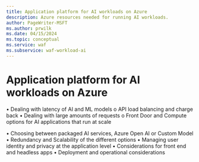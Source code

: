 ```yaml
---
title: Application platform for AI workloads on Azure
description: Azure resources needed for running AI workloads.
author: PageWriter-MSFT
ms.author: prwilk
ms.date: 04/15/2024
ms.topic: conceptual
ms.service: waf
ms.subservice: waf-workload-ai
---
```


# Application platform for AI workloads on Azure

•	Dealing with latency of AI and ML models
o	API load balancing and charge back
•	Dealing with large amounts of requests
o	Front Door and Compute options for AI applications that run at scale

•	Choosing between packaged AI services, Azure Open AI or Custom Model
•	Redundancy and Scalability of the different options
•	Managing user identity and privacy at the application level
•	Considerations for front end and headless apps
•	Deployment and operational considerations
